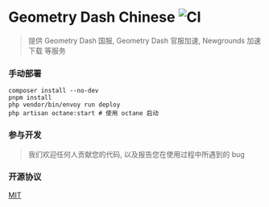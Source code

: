 # Geometry Dash Chinese ![CI](https://img.shields.io/github/workflow/status/Geometry-Dash-Chinese/Geometry-Dash-Chinese/%E9%A1%B9%E7%9B%AE%E6%B5%8B%E8%AF%95)
> 提供 Geometry Dash 国服, Geometry Dash 官服加速, Newgrounds 加速下载 等服务


### 手动部署
```shell
composer install --no-dev
pnpm install
php vendor/bin/envoy run deploy
php artisan octane:start # 使用 octane 启动
```

### 参与开发
> 我们欢迎任何人贡献您的代码, 以及报告您在使用过程中所遇到的 bug

### 开源协议
[MIT](https://choosealicense.com/licenses/mit)
